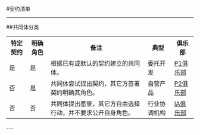 #契约清单

---
##共同体分类
<table>
<tr><th>特定契约</th><th>明确角色</th><th>备注</th><th>典型</th><th>俱乐部</th></tr>
<tr><td>是</td><td>是</td><td>根据已有或默认的契约建立的共同体。</td><td>委托开发</td><td><a href="https://github.com/P1Club/P1Club">P1俱乐部</a></td></tr>
<tr><td>否</td><td>是</td><td>共同体尝试提出契约，其它方签署契约明确其角色。</td><td>自营产品</td><td><a href="https://github.com/P2Club/P2Club">P2俱乐部</a></td></tr>
<tr><td>否</td><td>否</td><td>共同体提出愿景，其它方自由选择行动，并不要求公开自身角色。</td><td>行业协调机构</td><td><a href="https://github.com/IAClub/IAClub">IA俱乐部</a></td></tr>
</table>
---

